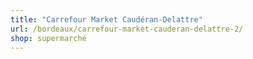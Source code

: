 ```yaml
---
title: "Carrefour Market Caudéran-Delattre"
url: /bordeaux/carrefour-market-cauderan-delattre-2/
shop: supermarché
---
```

